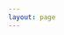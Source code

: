 ```yaml
---
layout: page
---
```

<script setup>
// import DownloadPage from './pages/DownloadPage.vue'
import { defineClientComponent } from 'vitepress'

const ClientComp = defineClientComponent(() => {
  return import('./pages/DownloadPage.vue')
})
</script>

<ClientComp/>